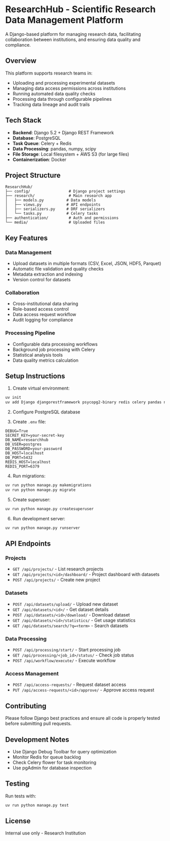 # ResearchHub - Scientific Research Data Management Platform

A Django-based platform for managing research data, facilitating collaboration between institutions, and ensuring data quality and compliance.

## Overview

This platform supports research teams in:
- Uploading and processing experimental datasets
- Managing data access permissions across institutions
- Running automated data quality checks
- Processing data through configurable pipelines
- Tracking data lineage and audit trails

## Tech Stack

- **Backend**: Django 5.2 + Django REST Framework
- **Database**: PostgreSQL
- **Task Queue**: Celery + Redis
- **Data Processing**: pandas, numpy, scipy
- **File Storage**: Local filesystem + AWS S3 (for large files)
- **Containerization**: Docker

## Project Structure

```
ResearchHub/
├── config/                 # Django project settings
├── research/               # Main research app
│   ├── models.py          # Data models
│   ├── views.py           # API endpoints  
│   ├── serializers.py     # DRF serializers
│   └── tasks.py           # Celery tasks
├── authentication/         # Auth and permissions
└── media/                  # Uploaded files
```

## Key Features

### Data Management
- Upload datasets in multiple formats (CSV, Excel, JSON, HDF5, Parquet)
- Automatic file validation and quality checks
- Metadata extraction and indexing
- Version control for datasets

### Collaboration
- Cross-institutional data sharing
- Role-based access control
- Data access request workflow
- Audit logging for compliance

### Processing Pipeline
- Configurable data processing workflows
- Background job processing with Celery
- Statistical analysis tools
- Data quality metrics calculation

## Setup Instructions

1. Create virtual environment:
```bash
uv init
uv add Django djangorestframework psycopg2-binary redis celery pandas numpy scipy boto3
```

2. Configure PostgreSQL database

3. Create `.env` file:
```
DEBUG=True
SECRET_KEY=your-secret-key
DB_NAME=researchhub
DB_USER=postgres
DB_PASSWORD=your-password
DB_HOST=localhost
DB_PORT=5432
REDIS_HOST=localhost
REDIS_PORT=6379
```

4. Run migrations:
```bash
uv run python manage.py makemigrations
uv run python manage.py migrate
```

5. Create superuser:
```bash
uv run python manage.py createsuperuser
```

6. Run development server:
```bash
uv run python manage.py runserver
```

## API Endpoints

### Projects
- `GET /api/projects/` - List research projects
- `GET /api/projects/<id>/dashboard/` - Project dashboard with datasets
- `POST /api/projects/` - Create new project

### Datasets
- `POST /api/datasets/upload/` - Upload new dataset
- `GET /api/datasets/<id>/` - Get dataset details
- `POST /api/datasets/<id>/download/` - Download dataset
- `GET /api/datasets/<id>/statistics/` - Get usage statistics
- `GET /api/datasets/search/?q=<term>` - Search datasets

### Data Processing
- `POST /api/processing/start/` - Start processing job
- `GET /api/processing/<job_id>/status/` - Check job status
- `POST /api/workflow/execute/` - Execute workflow

### Access Management
- `POST /api/access-requests/` - Request dataset access
- `PUT /api/access-requests/<id>/approve/` - Approve access request

## Contributing

Please follow Django best practices and ensure all code is properly tested before submitting pull requests.

## Development Notes

- Use Django Debug Toolbar for query optimization
- Monitor Redis for queue backlog
- Check Celery flower for task monitoring
- Use pgAdmin for database inspection

## Testing

Run tests with:
```bash
uv run python manage.py test
```

## License

Internal use only - Research Institution